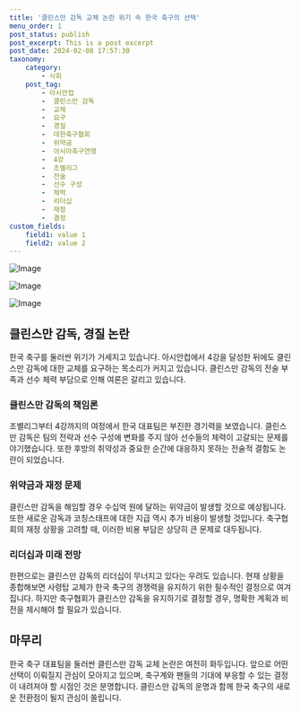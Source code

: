 ```yaml
---
title: '클린스만 감독 교체 논란 위기 속 한국 축구의 선택'
menu_order: 1
post_status: publish
post_excerpt: This is a post excerpt
post_date: 2024-02-08 17:57:30
taxonomy:
    category:
        - 사회
    post_tag:
        - 아시안컵
        -  클린스만 감독
        -  교체
        -  요구
        -  경질
        -  대한축구협회
        -  위약금
        -  아시아축구연맹
        -  4강
        -  조별리그
        -  전술
        -  선수 구성
        -  체력
        -  리더십
        -  재정
        -  결정
custom_fields:
    field1: value 1
    field2: value 2
---
```


![Image](https://imgnews.pstatic.net/image/025/2024/02/08/0003340456_001_20240208140101050.jpg?type=w647)

![Image](https://imgnews.pstatic.net/image/025/2024/02/08/0003340456_002_20240208140101087.jpg?type=w647)

![Image](https://imgnews.pstatic.net/image/025/2024/02/08/0003340456_003_20240208140101117.jpg?type=w647)

## 클린스만 감독, 경질 논란
한국 축구를 둘러싼 위기가 거세지고 있습니다. 아시안컵에서 4강을 달성한 뒤에도 클린스만 감독에 대한 교체를 요구하는 목소리가 커지고 있습니다. 클린스만 감독의 전술 부족과 선수 체력 부담으로 인해 여론은 갈리고 있습니다.
### 클린스만 감독의 책임론
조별리그부터 4강까지의 여정에서 한국 대표팀은 부진한 경기력을 보였습니다. 클린스만 감독은 팀의 전략과 선수 구성에 변화를 주지 않아 선수들의 체력이 고갈되는 문제를 야기했습니다. 또한 후방의 취약성과 중요한 순간에 대응하지 못하는 전술적 결함도 논란이 되었습니다.
### 위약금과 재정 문제
클린스만 감독을 해임할 경우 수십억 원에 달하는 위약금이 발생할 것으로 예상됩니다. 또한 새로운 감독과 코칭스태프에 대한 지급 역시 추가 비용이 발생할 것입니다. 축구협회의 재정 상황을 고려할 때, 이러한 비용 부담은 상당히 큰 문제로 대두됩니다.
### 리더십과 미래 전망
한편으로는 클린스만 감독의 리더십이 무너지고 있다는 우려도 있습니다. 현재 상황을 종합해보면 사령탑 교체가 한국 축구의 경쟁력을 유지하기 위한 필수적인 결정으로 여겨집니다. 하지만 축구협회가 클린스만 감독을 유지하기로 결정할 경우, 명확한 계획과 비전을 제시해야 할 필요가 있습니다.
## 마무리
한국 축구 대표팀을 둘러싼 클린스만 감독 교체 논란은 여전히 화두입니다. 앞으로 어떤 선택이 이뤄질지 관심이 모아지고 있으며, 축구계와 팬들의 기대에 부응할 수 있는 결정이 내려져야 할 시점인 것은 분명합니다. 클린스만 감독의 운명과 함께 한국 축구의 새로운 전환점이 될지 관심이 쏠립니다.
